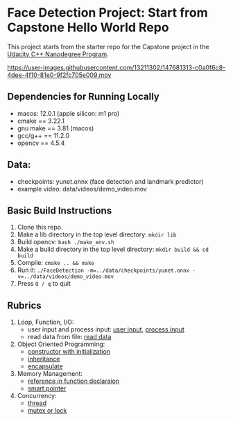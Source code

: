# Face Detection Project: Start from Capstone Hello World Repo

This project starts from the starter repo for the Capstone project in the [Udacity C++ Nanodegree Program](https://www.udacity.com/course/c-plus-plus-nanodegree--nd213).

https://user-images.githubusercontent.com/13211302/147681313-c0a0f6c8-4dee-4f10-81e0-9f2fc705e009.mov

## Dependencies for Running Locally
* macos: 12.0.1 (apple silicon: m1 pro)
* cmake == 3.22.1
* gnu make == 3.81 (macos)
* gcc/g++ == 11.2.0
* opencv == 4.5.4

## Data:
* checkpoints: yunet.onnx (face detection and landmark predictor)
* example video: data/videos/demo_video.mov

## Basic Build Instructions
1. Clone this repo.
2. Make a lib directory in the top level directory: `mkdir lib`
3. Build opencv: `bash ./make_env.sh`
4. Make a build directory in the top level directory: `mkdir build && cd build`
5. Compile: `cmake .. && make`
6. Run it: `./FaceDetection -m=../data/checkpoints/yunet.onnx -v=../data/videos/demo_video.mov`
7. Press `Q / q` to quit

## Rubrics
1. Loop, Function, I/O:
   - user input and process input: [user input](https://github.com/timho102003/FaceDetection/blob/9a56259624709324d759168102e47262f6941a9e/src/FaceDetection.cpp#L17), [process input](https://github.com/timho102003/FaceDetection/blob/9a56259624709324d759168102e47262f6941a9e/src/FaceDetection.cpp#L35)
   - read data from file: [read data](https://github.com/timho102003/FaceDetection/blob/9a56259624709324d759168102e47262f6941a9e/src/Detector.h#L36)
2. Object Oriented Programming: 
   - [constructor with initialization](https://github.com/timho102003/FaceDetection/blob/9a56259624709324d759168102e47262f6941a9e/src/Pedestrian.h#L10)
   - [inheritance](https://github.com/timho102003/FaceDetection/blob/9a56259624709324d759168102e47262f6941a9e/src/Pedestrian.h#L7)
   - [encapsulate](https://github.com/timho102003/FaceDetection/blob/9a56259624709324d759168102e47262f6941a9e/src/Detector.h)
3. Memory Management:
   - [reference in function declaraion](https://github.com/timho102003/FaceDetection/blob/9a56259624709324d759168102e47262f6941a9e/src/FaceDetection.cpp#L128)
   - [smart pointer](https://github.com/timho102003/FaceDetection/blob/9a56259624709324d759168102e47262f6941a9e/src/Pedestrian.cpp#L24)
4. Concurrency:
   - [thread](https://github.com/timho102003/FaceDetection/blob/9a56259624709324d759168102e47262f6941a9e/src/FaceDetection.cpp#L135)
   - [mutex or lock](https://github.com/timho102003/FaceDetection/blob/9a56259624709324d759168102e47262f6941a9e/src/FaceDetection.cpp#L135) 
